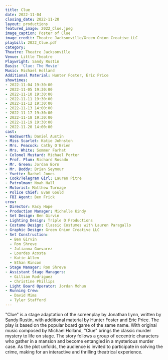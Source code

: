 ```yaml
---
title: Clue
date: 2022-11-04
closing_date: 2022-11-20
layout: productions
featured_image: 2022_Clue.jpeg
image_caption: Poster of Clue
image_credit: Theatre Jacksonville/Green Onion Creative LLC
playbill: 2022_Clue.pdf
category:
Theatre: Theatre Jacksonville
Venue: Little Theatre
Playwright: Sandy Rustin
Basis: 'Clue: The Movie'
Music: Michael Holland
Additional Material: Hunter Foster, Eric Price
showtimes:
- 2022-11-04 19:30:00
- 2022-11-05 19:30:00
- 2022-11-10 19:30:00
- 2022-11-11 19:30:00
- 2022-11-12 19:30:00
- 2022-11-13 14:00:00
- 2022-11-17 19:30:00
- 2022-11-18 19:30:00
- 2022-11-19 19:30:00
- 2022-11-20 14:00:00
cast:
- Wadsworth: Daniel Austin
- Miss Scarlet: Katie Johnston
- Mrs. Peacock: Cathy O'Brien
- Mrs. White: Sommer Farhat
- Colonel Mustard: Michael Porter
- Prof. Plum: Richard Rosado
- Mr. Green: Jordan Born
- Mr. Boddy: Brian Seymour
- Yvette: Rachel Jones
- Cook/Telegram Girl: Lauren Pitre
- Patrolman: Noah Hall
- Motorist: Matthew Turnage
- Police Chief: Evan Gould
- FBI Agent: Ben Frick
crew:
- Director: Kacy Hope
- Production Manager: Michelle Kindy
- Set Design: Ben Girvin
- Lighting Design: Triple O Productions
- Costume Design: Classic Costumes with Lauren Paragallo
- Graphic Design: Green Onion Creative LLC
- Set Construction:
  - Ben Girvin
  - Ron Shreve
  - Julianna Guevarez
  - Lourdes Acosta
  - Katie Allen
  - Ethan Rincon
- Stage Manager: Ron Shreve
- Assistant Stage Managers:
  - Gilliam Rodriguez
  - Christine Phillips
- Light Board Operator: Jordan Mohun
- Running Crew:
  - David Mims
  - Tyler Stafford
---
```

"Clue" is a stage adaptation of the screenplay by Jonathan Lynn, written by Sandy Rustin, with additional material by Hunter Foster and Eric Price. The play is based on the popular board game of the same name. With original music composed by Michael Holland, "Clue" brings the classic murder mystery to life on stage. The story follows a group of eccentric characters who gather in a mansion and become entangled in a mysterious murder case. As the plot unfolds, the audience is invited to participate in solving the crime, making for an interactive and thrilling theatrical experience.